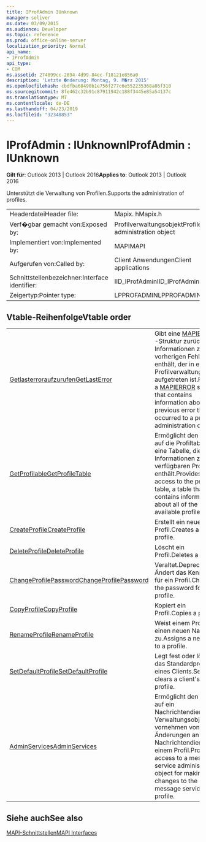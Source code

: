 ```yaml
---
title: IProfAdmin IUnknown
manager: soliver
ms.date: 03/09/2015
ms.audience: Developer
ms.topic: reference
ms.prod: office-online-server
localization_priority: Normal
api_name:
- IProfAdmin
api_type:
- COM
ms.assetid: 274899cc-2894-4d99-84ec-f18121e856a0
description: 'Letzte �nderung: Montag, 9. M�rz 2015'
ms.openlocfilehash: cbdfba68490b1e756f277c6e552235368a86f310
ms.sourcegitcommit: 8fe462c32b91c87911942c188f3445e85a54137c
ms.translationtype: MT
ms.contentlocale: de-DE
ms.lasthandoff: 04/23/2019
ms.locfileid: "32348853"
---
```

# <a name="iprofadmin--iunknown"></a><span data-ttu-id="aae0c-103">IProfAdmin : IUnknown</span><span class="sxs-lookup"><span data-stu-id="aae0c-103">IProfAdmin : IUnknown</span></span>

  
  
<span data-ttu-id="aae0c-104">**Gilt für**: Outlook 2013 | Outlook 2016</span><span class="sxs-lookup"><span data-stu-id="aae0c-104">**Applies to**: Outlook 2013 | Outlook 2016</span></span> 
  
<span data-ttu-id="aae0c-105">Unterstützt die Verwaltung von Profilen.</span><span class="sxs-lookup"><span data-stu-id="aae0c-105">Supports the administration of profiles.</span></span> 
  
|||
|:-----|:-----|
|<span data-ttu-id="aae0c-106">Headerdatei</span><span class="sxs-lookup"><span data-stu-id="aae0c-106">Header file:</span></span>  <br/> |<span data-ttu-id="aae0c-107">Mapix. h</span><span class="sxs-lookup"><span data-stu-id="aae0c-107">Mapix.h</span></span>  <br/> |
|<span data-ttu-id="aae0c-108">Verf�gbar gemacht von:</span><span class="sxs-lookup"><span data-stu-id="aae0c-108">Exposed by:</span></span>  <br/> |<span data-ttu-id="aae0c-109">Profilverwaltungsobjekt</span><span class="sxs-lookup"><span data-stu-id="aae0c-109">Profile administration object</span></span>  <br/> |
|<span data-ttu-id="aae0c-110">Implementiert von:</span><span class="sxs-lookup"><span data-stu-id="aae0c-110">Implemented by:</span></span>  <br/> |<span data-ttu-id="aae0c-111">MAPI</span><span class="sxs-lookup"><span data-stu-id="aae0c-111">MAPI</span></span>  <br/> |
|<span data-ttu-id="aae0c-112">Aufgerufen von:</span><span class="sxs-lookup"><span data-stu-id="aae0c-112">Called by:</span></span>  <br/> |<span data-ttu-id="aae0c-113">Client Anwendungen</span><span class="sxs-lookup"><span data-stu-id="aae0c-113">Client applications</span></span>  <br/> |
|<span data-ttu-id="aae0c-114">Schnittstellenbezeichner:</span><span class="sxs-lookup"><span data-stu-id="aae0c-114">Interface identifier:</span></span>  <br/> |<span data-ttu-id="aae0c-115">IID_IProfAdmin</span><span class="sxs-lookup"><span data-stu-id="aae0c-115">IID_IProfAdmin</span></span>  <br/> |
|<span data-ttu-id="aae0c-116">Zeigertyp:</span><span class="sxs-lookup"><span data-stu-id="aae0c-116">Pointer type:</span></span>  <br/> |<span data-ttu-id="aae0c-117">LPPROFADMIN</span><span class="sxs-lookup"><span data-stu-id="aae0c-117">LPPROFADMIN</span></span>  <br/> |
   
## <a name="vtable-order"></a><span data-ttu-id="aae0c-118">Vtable-Reihenfolge</span><span class="sxs-lookup"><span data-stu-id="aae0c-118">Vtable order</span></span>

|||
|:-----|:-----|
|[<span data-ttu-id="aae0c-119">Getlasterroraufzurufen</span><span class="sxs-lookup"><span data-stu-id="aae0c-119">GetLastError</span></span>](iprofadmin-getlasterror.md) <br/> |<span data-ttu-id="aae0c-120">Gibt eine [MAPIERROR](mapierror.md) -Struktur zurück, die Informationen zum vorherigen Fehler enthält, der in einem Profilverwaltungsobjekt aufgetreten ist.</span><span class="sxs-lookup"><span data-stu-id="aae0c-120">Returns a [MAPIERROR](mapierror.md) structure that contains information about the previous error that occurred to a profile administration object.</span></span>  <br/> |
|[<span data-ttu-id="aae0c-121">GetProfilable</span><span class="sxs-lookup"><span data-stu-id="aae0c-121">GetProfileTable</span></span>](iprofadmin-getprofiletable.md) <br/> |<span data-ttu-id="aae0c-122">Ermöglicht den Zugriff auf die Profiltabelle, eine Tabelle, die Informationen zu allen verfügbaren Profilen enthält.</span><span class="sxs-lookup"><span data-stu-id="aae0c-122">Provides access to the profile table, a table that contains information about all of the available profiles.</span></span>  <br/> |
|[<span data-ttu-id="aae0c-123">CreateProfile</span><span class="sxs-lookup"><span data-stu-id="aae0c-123">CreateProfile</span></span>](iprofadmin-createprofile.md) <br/> |<span data-ttu-id="aae0c-124">Erstellt ein neues Profil.</span><span class="sxs-lookup"><span data-stu-id="aae0c-124">Creates a new profile.</span></span>  <br/> |
|[<span data-ttu-id="aae0c-125">DeleteProfile</span><span class="sxs-lookup"><span data-stu-id="aae0c-125">DeleteProfile</span></span>](iprofadmin-deleteprofile.md) <br/> |<span data-ttu-id="aae0c-126">Löscht ein Profil.</span><span class="sxs-lookup"><span data-stu-id="aae0c-126">Deletes a profile.</span></span>  <br/> |
|[<span data-ttu-id="aae0c-127">ChangeProfilePassword</span><span class="sxs-lookup"><span data-stu-id="aae0c-127">ChangeProfilePassword</span></span>](iprofadmin-changeprofilepassword.md) <br/> |<span data-ttu-id="aae0c-128">Veraltet.</span><span class="sxs-lookup"><span data-stu-id="aae0c-128">Deprecated.</span></span> <span data-ttu-id="aae0c-129">Ändert das Kennwort für ein Profil.</span><span class="sxs-lookup"><span data-stu-id="aae0c-129">Changes the password for a profile.</span></span>  <br/> |
|[<span data-ttu-id="aae0c-130">CopyProfile</span><span class="sxs-lookup"><span data-stu-id="aae0c-130">CopyProfile</span></span>](iprofadmin-copyprofile.md) <br/> |<span data-ttu-id="aae0c-131">Kopiert ein Profil.</span><span class="sxs-lookup"><span data-stu-id="aae0c-131">Copies a profile.</span></span>  <br/> |
|[<span data-ttu-id="aae0c-132">RenameProfile</span><span class="sxs-lookup"><span data-stu-id="aae0c-132">RenameProfile</span></span>](iprofadmin-renameprofile.md) <br/> |<span data-ttu-id="aae0c-133">Weist einem Profil einen neuen Namen zu.</span><span class="sxs-lookup"><span data-stu-id="aae0c-133">Assigns a new name to a profile.</span></span>  <br/> |
|[<span data-ttu-id="aae0c-134">SetDefaultProfile</span><span class="sxs-lookup"><span data-stu-id="aae0c-134">SetDefaultProfile</span></span>](iprofadmin-setdefaultprofile.md) <br/> |<span data-ttu-id="aae0c-135">Legt fest oder löscht das Standardprofil eines Clients.</span><span class="sxs-lookup"><span data-stu-id="aae0c-135">Sets or clears a client's default profile.</span></span>  <br/> |
|[<span data-ttu-id="aae0c-136">AdminServices</span><span class="sxs-lookup"><span data-stu-id="aae0c-136">AdminServices</span></span>](iprofadmin-adminservices.md) <br/> |<span data-ttu-id="aae0c-137">Ermöglicht den Zugriff auf ein Nachrichtendienst-Verwaltungsobjekt zum vornehmen von Änderungen an den Nachrichtendiensten in einem Profil.</span><span class="sxs-lookup"><span data-stu-id="aae0c-137">Provides access to a message service administration object for making changes to the message services in a profile.</span></span>  <br/> |
   
## <a name="see-also"></a><span data-ttu-id="aae0c-138">Siehe auch</span><span class="sxs-lookup"><span data-stu-id="aae0c-138">See also</span></span>



[<span data-ttu-id="aae0c-139">MAPI-Schnittstellen</span><span class="sxs-lookup"><span data-stu-id="aae0c-139">MAPI Interfaces</span></span>](mapi-interfaces.md)


